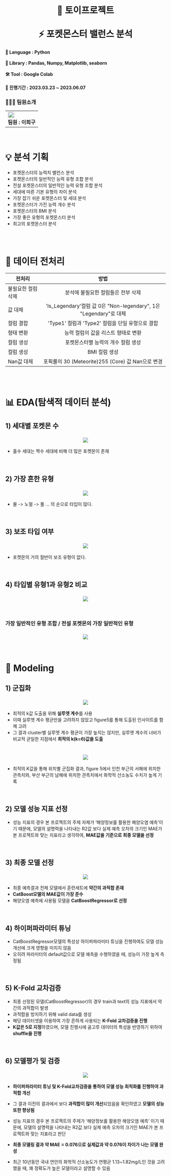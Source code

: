 <div align="center">
  <h1>🌳 토이프로젝트<br><br>
  ⚡ 포켓몬스터 밸런스 분석</h1>
</div>

<h4> 💭 Language : Python <br><br>
     📝 Library : Pandas, Numpy, Matplotlib, seaborn <br><br>
     🛠  Tool : Google Colab <br><br>
     📅 진행기간 : 2023.03.23 ~ 2023.06.07</h4>
     
### 👨‍👦‍👦 팀원소개
<table>
<tbody>
  <tr>
    <td align="left"><img src="" width="20px;" alt=""/><br /><b>팀원 : 이희구</b></a><br /></td>
   <tr/>
</tbody>
</table>
<br>

# 💡 분석 기획
* 포켓몬스터의 능력치 밸런스 분석<br>
* 포켓몬스터의 일반적인 능력 유형 조합 분석<br>
* 전설 포켓몬스터의 일반적인 능력 유형 조합 분석<br>
* 세대에 따른 기본 유형의 차이 분석<br>
* 가장 잡기 쉬운 포켓몬스터 및 세대 분석<br>
* 포켓몬스터가 가진 능력 개수 분석<br>
* 포켓몬스터의 BMI 분석<br>
* 가장 좋은 유형의 포켓몬스터 분석<br>
* 최고의 포켓몬스터 분석<br><br>
<br>

# 🔎 데이터 전처리
|전처리|방법|
|------|:-------------:|
|불필요한 컬럼 삭제|분석에 불필요한 컬럼들은 전부 삭제|
|값 대체|'Is_Legendary'컬럼 값 0은 "Non-legendary", 1은 "Legendary"로 대체|
|컬럼 결합|'Type1' 컬럼과 'Type2' 컬럼을 단일 유형으로 결합|
|형태 변환|능력 컬럼의 값을 리스트 형태로 변환|
|컬럼 생성|포켓몬스터별 능력의 개수 컬럼 생성|
|컬럼 생성|BMI 컬럼 생성|
|Nan값 대체|포획률의 30 (Meteorite)255 (Core) 값 Nan으로 변경|

<br><br>

# 📊 EDA(탐색적 데이터 분석)
## 1) 세대별 포켓몬 수
<h3 align="center"><img src= "https://github.com/LHG-Git/Pokemon_Balance_Analysis/assets/100845169/7791f49f-38f5-4f6a-a2b3-937814d21e9e"></h3>

* 홀수 세대는 짝수 세대에 비해 더 많은 포켓몬이 존재
<br>


## 2) 가장 흔한 유형
<h3 align="center"><img src= https://github.com/LHG-Git/Pokemon_Balance_Analysis/assets/100845169/f84f8f58-23d1-49e6-a218-d35d2695f293></h3>

* 물 -> 노멀 -> 풀 ... 의 순으로 타입이 많다.

<br>

## 3) 보조 타입 여부
<h3 align="center"><img src= https://github.com/LHG-Git/Pokemon_Balance_Analysis/assets/100845169/43d0fa9a-7fc3-4833-85de-59e5a95c5209></h3>

* 포켓몬의 거의 절반이 보조 유형이 없다.
<br>

## 4) 타입별 유형1과 유형2 비교
<h3 align="center"><img src= https://github.com/LHG-Git/Pokemon_Balance_Analysis/assets/100845169/aaff2034-3f86-4086-a08b-1d4d48741285></h3><br>

### 가장 일반적인 유형 조합 / 전설 포켓몬의 가장 일반적인 유형
<h3 align="center"><img src= https://github.com/LHG-Git/Pokemon_Balance_Analysis/assets/100845169/c5e27e8c-ec27-4984-8b2d-205030678f80></h3>
<br>

# 📄 Modeling
## 1) 군집화
<h3 align="center"><img src= https://github.com/LHG-Git/project/assets/100845169/e22674c7-b20e-4298-b8bc-b7b9f2f4583a></h3>

* 최적의 k값 도출을 위해 <strong>실루엣 계수</strong>를 사용<br> 
* 이때 실루엣 계수 평균만을 고려하지 않았고 figure5를 통해 도출된 인사이트를 함께 고려<br>
* 그 결과 cluster별 실루엣 계수 평균이 가장 높지는 않지만, 실루엣 계수의 너비가 비교적 균일한 지점에서 <strong>최적의 k(k=6)값을 도출</strong><br><br>

<h3 align="center"><img src= https://github.com/LHG-Git/project/assets/100845169/909e7b1d-0b40-4745-abc5-f3652ef06a84></h3>

* 최적의 K값을 통해 위치별 군집화 결과, figure 5에서 인천 부근의 서해에 위치한 관측치와, 부산 부근의 남해에 위치한 관측치에서 화학적 산소농도 수치가 높게 기록
<br>

## 2) 모델 성능 지표 선정
* 성능 지표의 경우 본 프로젝트의 주제 자체가 ‘해양정보를 활용한 해양오염 예측’이기 때문에, 모델의 설명력을 나타내는 R2값 보다 실제 예측 오차의 크기인 MAE가 본 프로젝트와 맞는 지표라고 생각하여, <strong>MAE값을 기준으로 최종 모델을 선정</strong>
<br>

## 3) 최종 모델 선정
<h3 align="center"><img src= https://github.com/LHG-Git/project/assets/100845169/da4b5525-0513-4615-a954-9778eadeda55></h3>

* 최종 예측결과 전체 모델에서 훈련세트에 <strong>약간의 과적합 존재</strong><br>
* <strong>CatBoost모델의 MAE값이 가장 준수</strong>
* 해양오염 예측에 사용될 모델을 <strong>CatBoostRegressor로 선정</strong>
<br>

## 4) 하이퍼파라미터 튜닝
* CatBoostRegressor모델의 특성상 하이퍼파라미터 튜닝을 진행하여도 모델 성능 개선에 크게 영향을 미치지 않음
* 오히려 파라미터의 default값으로 모델 예측을 수행하였을 때, 성능이 가장 높게 측정됨
<br>

## 5) K-Fold 교차검증
* 최종 선정된 모델(CatBoostRegressor)의 경우 train과 text의 성능 지표에서 약간의 과적합이 발생
* 과적합을 방지하기 위해 valid data를 생성
* 해당 데이터셋을 이용하여 가장 흔하게 사용되는 <strong>K-Fold 교차검증을 진행</strong>
* <strong>K값은 5로 지정</strong>하였으며, 모델 진행시에 골고루 데이터의 특성을 반영하기 위하여 <strong>shuffle을 진행</strong>
<br>

## 6) 모델평가 및 검증
<h3 align="center"><img src= https://github.com/LHG-Git/project/assets/100845169/1f3ca8e2-9710-404d-9425-d9a9d3f64cdf></h3>

* <strong>하이퍼파라미터 튜닝 및 K-Fold교차검증을 통하여 모델 성능 최적화를 진행하여 과적합 개선</strong>

* 그 결과 이전의 결과에서 보다 <strong>과적합이 많이 개선</strong>되었음을 확인하였고 <strong>모델의 성능 또한 향상됨</strong>

* 성능 지표의 경우 본 프로젝트의 주제가 ‘해양정보를 활용한 해양오염 예측’ 이기 때문에, 모델의 설명력을 나타내는 R2값 보다 실제 예측 오차의 크기인 MAE가 본 프로젝트와 맞는 지표라고 판단

* <strong>최종 모델링 결과 약 MAE = 0.076으로 실제값과 약 0.076이 차이가 나는 모델 완성</strong>

* 최근 10년동안 국내 연안의 화학적 산소농도가 연평균 1.13~1.82mg/L인 것을 고려했을 때, 꽤 정확도가 높은 모델이라고 설명할 수 있음



